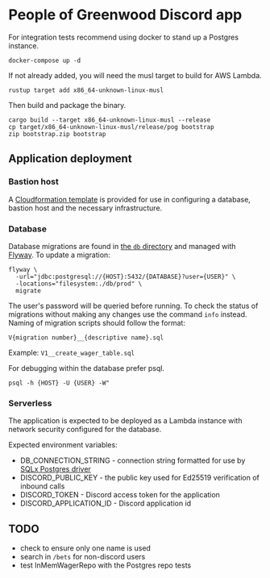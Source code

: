 # People of Greenwood Discord app

For integration tests recommend using docker to stand up a Postgres instance.

```shell
docker-compose up -d
```
If not already added, you will need the musl target to build for AWS Lambda.
```
rustup target add x86_64-unknown-linux-musl
```

Then build and package the binary.
```
cargo build --target x86_64-unknown-linux-musl --release
cp target/x86_64-unknown-linux-musl/release/pog bootstrap
zip bootstrap.zip bootstrap
```

## Application deployment

### Bastion host
A [Cloudformation template](infrastructure/infrastructure.yaml) is provided for use in configuring a database, bastion
host and the necessary infrastructure.

### Database

Database migrations are found in [the `db` directory](db) and managed with [Flyway](https://flywaydb.org/).
To update a migration:
```shell
flyway \
  -url="jdbc:postgresql://{HOST}:5432/{DATABASE}?user={USER}" \
  -locations="filesystem:./db/prod" \
  migrate
```
The user's password will be queried before running.
To check the status of migrations without making any changes use the command `info` instead.
Naming of migration scripts should follow the format:

`V{migration number}__{descriptive name}.sql`

Example: `V1__create_wager_table.sql`

For debugging within the database prefer psql.
```shell
psql -h {HOST} -U {USER} -W"
```

### Serverless
The application is expected to be deployed as a Lambda instance with network security configured for the database.

Expected environment variables:
- DB_CONNECTION_STRING - connection string formatted for use by [SQLx Postgres driver](https://github.com/launchbadge/sqlx)
- DISCORD_PUBLIC_KEY - the public key used for Ed25519 verification of inbound calls
- DISCORD_TOKEN - Discord access token for the application
- DISCORD_APPLICATION_ID - Discord application id


## TODO
- check to ensure only one name is used
- search in `/bets` for non-discord users
- test InMemWagerRepo with the Postgres repo tests